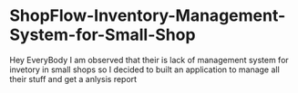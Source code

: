 # ShopFlow-Inventory-Management-System-for-Small-Shop
Hey EveryBody I am observed that their is lack of management system for invetory in small shops so I decided to built an application to manage all their stuff and get a anlysis report
